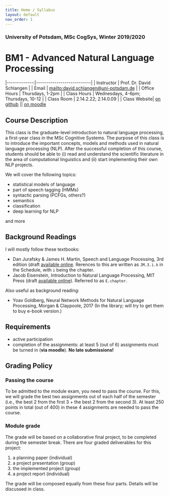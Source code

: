 ```yaml
---
title: Home / Syllabus
layout: default
nav_order: 1
---
```


### University of Potsdam, MSc CogSys, Winter 2019/2020
# BM1 - Advanced Natural Language Processing


|-------------:|---------------------------|
| Instructor   | Prof. Dr. David Schlangen |
| Email        | <mailto:david.schlangen@uni-potsdam.de> |
| Office Hours | Thursdays, 1-2pm |
| Class Hours  | Wednesdays, 4-6pm; Thursdays, 10-12            |
| Class Room   | 2.14.2.22; 2.14.0.09                          |
| Class Website| [on github](https://compling-potsdam.github.io/wise19-bm1-anlp/) || [on moodle](https://moodle2.uni-potsdam.de/course/view.php?id=22033)



## Course Description


This class is the graduate-level introduction to natural language processing, a first-year class in the MSc Cognitive Systems. The purpose of this class is to introduce the important concepts, models and methods used in natural language processing (NLP). After the successful completion of this course, students should be able to (i) read and understand the scientific literature in the area of computational linguistics and (ii) start implementing their own NLP projects.

We will cover the following topics:

* statistical models of language
* part of speech tagging (HMMs)
* syntactic parsing (PCFGs, others?)
* semantics
* classification
* deep learning for NLP

and more




## Background Readings

I will mostly follow these textbooks:

* Dan Jurafsky & James H. Martin, Speech and Language Processing, 3rd edition (draft [available online](https://web.stanford.edu/~jurafsky/slp3/). Rerences to this are written as `JM.3.i.k` in the Schedule, with `i` being the chapter.
* Jacob Eisenstein, Introduction to Natural Language Processing, MIT Press (draft [available online](https://github.com/jacobeisenstein/gt-nlp-class/tree/master/notes)). Referred to as `E.chapter`.

Also useful as background reading:

* Yoav Goldberg, Neural Network Methods for Natural Language Processing, Morgan & Claypoole, 2017  (In the library; will try to get them to buy e-book version.)



## Requirements

* active participation
* completion of the assignments: at least 5 (out of 6) assignments must be turned in (**via moodle**). **No late submissions!**


## Grading Policy

### Passing the course
To be admitted to the module exam, you need to pass the course. For this, we will grade the best two assignments out of each half of the semester (i.e., the best 2 from the first 3 + the best 2 from the second 3). At least 250 points in total (out of 400) in these 4 assignments are needed to pass the course.

### Module grade
The grade will be based on a collaborative final project, to be completed during the semester break. There are four graded deliverables for this project:

1. a planning paper (individual)
2. a project presentation (group)
3. the implemented project (group)
4. a project report (individual)

The grade will be composed equally from these four parts. Details will be discussed in class.
